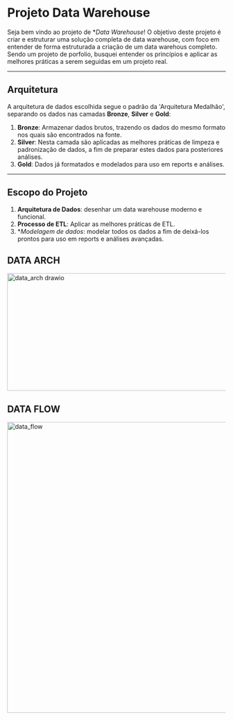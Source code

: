 # Projeto Data Warehouse

Seja bem vindo ao projeto de **Data Warehouse*!
O objetivo deste projeto é criar e estruturar uma solução completa de data warehouse, com foco em entender de forma estruturada a criação de um data warehous completo. Sendo um projeto de porfolio, busquei entender os princípios e aplicar as melhores práticas a serem seguidas em um projeto real.

---
## Arquitetura

A arquitetura de dados escolhida segue o padrão da 'Arquitetura Medalhão', separando os dados nas camadas **Bronze**, **Silver** e **Gold**:

1. **Bronze**: Armazenar dados brutos, trazendo os dados do mesmo formato nos quais são encontrados na fonte.
2. **Silver**: Nesta camada são aplicadas as melhores práticas de limpeza e padronização de dados, a fim de preparar estes dados para posteriores análises.
3. **Gold**: Dados já formatados e modelados para uso em reports e análises.

---
## Escopo do Projeto

1. **Arquitetura de Dados**: desenhar um data warehouse moderno e funcional.
2. **Processo de ETL**: Aplicar as melhores práticas de ETL.
3. **Modelagem de dados*: modelar todos os dados a fim de deixá-los prontos para uso em reports e análises avançadas.

## DATA ARCH
<img width="701" height="271" alt="data_arch drawio" src="https://github.com/user-attachments/assets/18d8349c-3855-4f4e-b51d-08bc756ddab5" />

## DATA FLOW
<img width="1094" height="671" alt="data_flow" src="https://github.com/user-attachments/assets/c3873824-e274-43ed-9c23-879280df25d4" />

